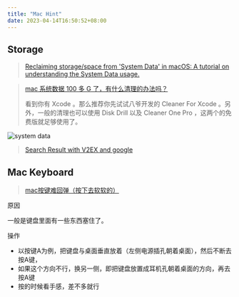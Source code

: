 ```yaml
---
title: "Mac Hint"
date: 2023-04-14T16:50:52+08:00
---
```


## Storage

> [Reclaiming storage/space from 'System Data' in macOS: A tutorial on understanding the System Data usage.](https://blog.greggant.com/posts/2022/04/10/reclaiming-space-from-system-data-in-macos.html)

> [mac 系统数据 100 多 G 了，有什么清理的办法吗？](https://www.v2ex.com/t/893091)
>
> 看到你有 Xcode 。那么推荐你先试试八爷开发的 Cleaner For Xcode 。另外，一般的清理也可以使用 Disk Drill 以及 Cleaner One Pro ，这两个的免费版就足够使用了。

![system data](https://pic.liuzaoqi.com/picgo/202211061642821.png)

> [Search Result with V2EX and google](https://www.google.com/search?q=mac+%E7%B3%BB%E7%BB%9F%E6%95%B0%E6%8D%AE+site%3Av2ex.com&rlz=1C5CHFA_en__1048__1048&oq=mac+%E7%B3%BB%E7%BB%9F%E6%95%B0%E6%8D%AE+site%3Av2ex.com&aqs=chrome..69i57.3306j0j4&sourceid=chrome&ie=UTF-8)

## Mac Keyboard

> [mac按键难回弹（按下去软软的）](https://blog.csdn.net/Castlehe/article/details/124538924)

原因

一般是键盘里面有一些东西塞住了。

操作

* 以按键A为例，把键盘与桌面垂直放着（左侧电源插孔朝着桌面），然后不断去按A键，
* 如果这个方向不行，换另一侧，即把键盘放置成耳机孔朝着桌面的方向，再去按A键
* 按的时候看手感，差不多就行